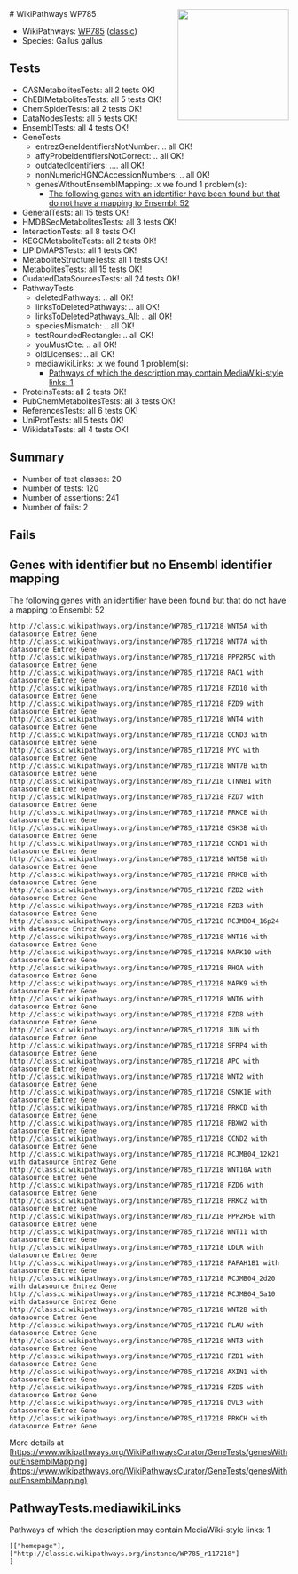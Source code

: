 <img style="float: right; width: 200px" src="https://upload.wikimedia.org/wikipedia/commons/thumb/8/83/Wplogo_with_text_500.png/640px-Wplogo_with_text_500.png" />
# WikiPathways WP785

* WikiPathways: [WP785](https://wikipathways.org/pathways/WP785) ([classic](https://classic.wikipathways.org/instance/WP785))
* Species: Gallus gallus
## Tests
* CASMetabolitesTests: all 2 tests OK!
* ChEBIMetabolitesTests: all 5 tests OK!
* ChemSpiderTests: all 2 tests OK!
* DataNodesTests: all 5 tests OK!
* EnsemblTests: all 4 tests OK!
* GeneTests
    * entrezGeneIdentifiersNotNumber: .. all OK!
    * affyProbeIdentifiersNotCorrect: .. all OK!
    * outdatedIdentifiers: .... all OK!
    * nonNumericHGNCAccessionNumbers: .. all OK!
    * genesWithoutEnsemblMapping: .x we found 1 problem(s):
        * [The following genes with an identifier have been found but that do not have a mapping to Ensembl: 52](#c4e5438b)
* GeneralTests: all 15 tests OK!
* HMDBSecMetabolitesTests: all 3 tests OK!
* InteractionTests: all 8 tests OK!
* KEGGMetaboliteTests: all 2 tests OK!
* LIPIDMAPSTests: all 1 tests OK!
* MetaboliteStructureTests: all 1 tests OK!
* MetabolitesTests: all 15 tests OK!
* OudatedDataSourcesTests: all 24 tests OK!
* PathwayTests
    * deletedPathways: .. all OK!
    * linksToDeletedPathways: .. all OK!
    * linksToDeletedPathways_All: .. all OK!
    * speciesMismatch: .. all OK!
    * testRoundedRectangle: .. all OK!
    * youMustCite: .. all OK!
    * oldLicenses: .. all OK!
    * mediawikiLinks: .x we found 1 problem(s):
        * [Pathways of which the description may contain MediaWiki-style links: 1](#da69cf45)
* ProteinsTests: all 2 tests OK!
* PubChemMetabolitesTests: all 3 tests OK!
* ReferencesTests: all 6 tests OK!
* UniProtTests: all 5 tests OK!
* WikidataTests: all 4 tests OK!


## Summary

* Number of test classes: 20
* Number of tests: 120
* Number of assertions: 241
* Number of fails: 2

## Fails

<a name="c4e5438b" />

## Genes with identifier but no Ensembl identifier mapping

The following genes with an identifier have been found but that do not have a mapping to Ensembl: 52
```
http://classic.wikipathways.org/instance/WP785_r117218 WNT5A with datasource Entrez Gene
http://classic.wikipathways.org/instance/WP785_r117218 WNT7A with datasource Entrez Gene
http://classic.wikipathways.org/instance/WP785_r117218 PPP2R5C with datasource Entrez Gene
http://classic.wikipathways.org/instance/WP785_r117218 RAC1 with datasource Entrez Gene
http://classic.wikipathways.org/instance/WP785_r117218 FZD10 with datasource Entrez Gene
http://classic.wikipathways.org/instance/WP785_r117218 FZD9 with datasource Entrez Gene
http://classic.wikipathways.org/instance/WP785_r117218 WNT4 with datasource Entrez Gene
http://classic.wikipathways.org/instance/WP785_r117218 CCND3 with datasource Entrez Gene
http://classic.wikipathways.org/instance/WP785_r117218 MYC with datasource Entrez Gene
http://classic.wikipathways.org/instance/WP785_r117218 WNT7B with datasource Entrez Gene
http://classic.wikipathways.org/instance/WP785_r117218 CTNNB1 with datasource Entrez Gene
http://classic.wikipathways.org/instance/WP785_r117218 FZD7 with datasource Entrez Gene
http://classic.wikipathways.org/instance/WP785_r117218 PRKCE with datasource Entrez Gene
http://classic.wikipathways.org/instance/WP785_r117218 GSK3B with datasource Entrez Gene
http://classic.wikipathways.org/instance/WP785_r117218 CCND1 with datasource Entrez Gene
http://classic.wikipathways.org/instance/WP785_r117218 WNT5B with datasource Entrez Gene
http://classic.wikipathways.org/instance/WP785_r117218 PRKCB with datasource Entrez Gene
http://classic.wikipathways.org/instance/WP785_r117218 FZD2 with datasource Entrez Gene
http://classic.wikipathways.org/instance/WP785_r117218 FZD3 with datasource Entrez Gene
http://classic.wikipathways.org/instance/WP785_r117218 RCJMB04_16p24 with datasource Entrez Gene
http://classic.wikipathways.org/instance/WP785_r117218 WNT16 with datasource Entrez Gene
http://classic.wikipathways.org/instance/WP785_r117218 MAPK10 with datasource Entrez Gene
http://classic.wikipathways.org/instance/WP785_r117218 RHOA with datasource Entrez Gene
http://classic.wikipathways.org/instance/WP785_r117218 MAPK9 with datasource Entrez Gene
http://classic.wikipathways.org/instance/WP785_r117218 WNT6 with datasource Entrez Gene
http://classic.wikipathways.org/instance/WP785_r117218 FZD8 with datasource Entrez Gene
http://classic.wikipathways.org/instance/WP785_r117218 JUN with datasource Entrez Gene
http://classic.wikipathways.org/instance/WP785_r117218 SFRP4 with datasource Entrez Gene
http://classic.wikipathways.org/instance/WP785_r117218 APC with datasource Entrez Gene
http://classic.wikipathways.org/instance/WP785_r117218 WNT2 with datasource Entrez Gene
http://classic.wikipathways.org/instance/WP785_r117218 CSNK1E with datasource Entrez Gene
http://classic.wikipathways.org/instance/WP785_r117218 PRKCD with datasource Entrez Gene
http://classic.wikipathways.org/instance/WP785_r117218 FBXW2 with datasource Entrez Gene
http://classic.wikipathways.org/instance/WP785_r117218 CCND2 with datasource Entrez Gene
http://classic.wikipathways.org/instance/WP785_r117218 RCJMB04_12k21 with datasource Entrez Gene
http://classic.wikipathways.org/instance/WP785_r117218 WNT10A with datasource Entrez Gene
http://classic.wikipathways.org/instance/WP785_r117218 FZD6 with datasource Entrez Gene
http://classic.wikipathways.org/instance/WP785_r117218 PRKCZ with datasource Entrez Gene
http://classic.wikipathways.org/instance/WP785_r117218 PPP2R5E with datasource Entrez Gene
http://classic.wikipathways.org/instance/WP785_r117218 WNT11 with datasource Entrez Gene
http://classic.wikipathways.org/instance/WP785_r117218 LDLR with datasource Entrez Gene
http://classic.wikipathways.org/instance/WP785_r117218 PAFAH1B1 with datasource Entrez Gene
http://classic.wikipathways.org/instance/WP785_r117218 RCJMB04_2d20 with datasource Entrez Gene
http://classic.wikipathways.org/instance/WP785_r117218 RCJMB04_5a10 with datasource Entrez Gene
http://classic.wikipathways.org/instance/WP785_r117218 WNT2B with datasource Entrez Gene
http://classic.wikipathways.org/instance/WP785_r117218 PLAU with datasource Entrez Gene
http://classic.wikipathways.org/instance/WP785_r117218 WNT3 with datasource Entrez Gene
http://classic.wikipathways.org/instance/WP785_r117218 FZD1 with datasource Entrez Gene
http://classic.wikipathways.org/instance/WP785_r117218 AXIN1 with datasource Entrez Gene
http://classic.wikipathways.org/instance/WP785_r117218 FZD5 with datasource Entrez Gene
http://classic.wikipathways.org/instance/WP785_r117218 DVL3 with datasource Entrez Gene
http://classic.wikipathways.org/instance/WP785_r117218 PRKCH with datasource Entrez Gene
```

More details at [https://www.wikipathways.org/WikiPathwaysCurator/GeneTests/genesWithoutEnsemblMapping](https://www.wikipathways.org/WikiPathwaysCurator/GeneTests/genesWithoutEnsemblMapping)

<a name="da69cf45" />

## PathwayTests.mediawikiLinks

Pathways of which the description may contain MediaWiki-style links: 1
```
[["homepage"],
["http://classic.wikipathways.org/instance/WP785_r117218"]
]
```

